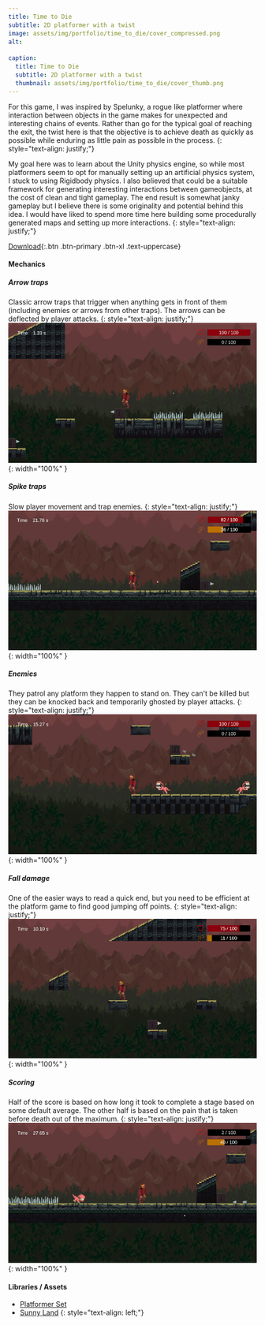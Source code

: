 ```yaml
---
title: Time to Die
subtitle: 2D platformer with a twist
image: assets/img/portfolio/time_to_die/cover_compressed.png
alt: 

caption:
  title: Time to Die
  subtitle: 2D platformer with a twist
  thumbnail: assets/img/portfolio/time_to_die/cover_thumb.png
---
```

For this game,  I was inspired by Spelunky, a rogue like platformer where interaction between objects in the game makes for unexpected and interesting chains of events. Rather than go for the typical goal of reaching the exit, the twist here is that the objective is to achieve death as quickly as possible while enduring as little pain as possible in the process.
{: style="text-align: justify;"}

My goal here was to learn about the Unity physics engine, so while most platformers seem to opt for manually setting up an artificial physics system, I stuck to using Rigidbody physics. I also believed that could be a suitable framework for generating interesting interactions between gameobjects, at the cost of clean and tight gameplay. The end result is somewhat janky gameplay but I believe there is some originality and potential behind this idea. I would have liked to spend more time here building some procedurally generated maps and setting up more interactions.
{: style="text-align: justify;"}

[Download](https://github.com/yochie/TimeToDie/releases){:.btn .btn-primary .btn-xl .text-uppercase}

#### Mechanics

##### Arrow traps
Classic arrow traps that trigger when anything gets in front of them (including enemies or arrows from other traps). The arrows can be deflected by player attacks.
{: style="text-align: justify;"}
![Arrow traps](assets/img/portfolio/time_to_die/gifs/arrow_traps.gif){: width="100%" }

##### Spike traps
Slow player movement and trap enemies.
{: style="text-align: justify;"}
![Spike traps](assets/img/portfolio/time_to_die/gifs/spike_traps.gif){: width="100%" }

##### Enemies
They patrol any platform they happen to stand on. They can't be killed but they can be knocked back and temporarily ghosted by player attacks. 
{: style="text-align: justify;"}
![Enemies](assets/img/portfolio/time_to_die/gifs/enemies.gif){: width="100%" }


##### Fall damage
One of the easier ways to read a quick end, but you need to be efficient at the platform game to find good jumping off points.
{: style="text-align: justify;"}
![Fall damage](assets/img/portfolio/time_to_die/gifs/fall_damage.gif){: width="100%" }

##### Scoring
Half of the score is based on how long it took to complete a stage based on some default average. The other half is based on the pain that is taken before death out of the maximum.
{: style="text-align: justify;"}
![Scoring](assets/img/portfolio/time_to_die/gifs/score.gif){: width="100%" }


#### Libraries / Assets
* [Platformer Set](https://assetstore.unity.com/packages/2d/environments/platformer-set-150023)
* [Sunny Land](https://assetstore.unity.com/packages/2d/characters/sunny-land-103349)
{: style="text-align: left;"}




